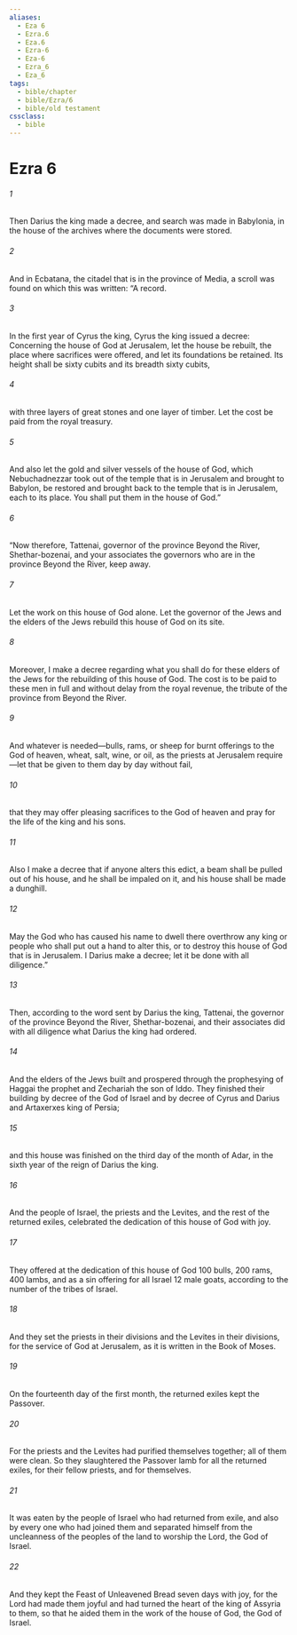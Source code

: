 ```yaml
---
aliases:
  - Eza 6
  - Ezra.6
  - Eza.6
  - Ezra-6
  - Eza-6
  - Ezra_6
  - Eza_6
tags:
  - bible/chapter
  - bible/Ezra/6
  - bible/old testament
cssclass:
  - bible
---
```


# Ezra 6

###### 1
Then Darius the king made a decree, and search was made in Babylonia, in the house of the archives where the documents were stored.
###### 2
And in Ecbatana, the citadel that is in the province of Media, a scroll was found on which this was written: “A record.
###### 3
In the first year of Cyrus the king, Cyrus the king issued a decree: Concerning the house of God at Jerusalem, let the house be rebuilt, the place where sacrifices were offered, and let its foundations be retained. Its height shall be sixty cubits and its breadth sixty cubits,
###### 4
with three layers of great stones and one layer of timber. Let the cost be paid from the royal treasury.
###### 5
And also let the gold and silver vessels of the house of God, which Nebuchadnezzar took out of the temple that is in Jerusalem and brought to Babylon, be restored and brought back to the temple that is in Jerusalem, each to its place. You shall put them in the house of God.”
###### 6
“Now therefore, Tattenai, governor of the province Beyond the River, Shethar-bozenai, and your associates the governors who are in the province Beyond the River, keep away.
###### 7
Let the work on this house of God alone. Let the governor of the Jews and the elders of the Jews rebuild this house of God on its site.
###### 8
Moreover, I make a decree regarding what you shall do for these elders of the Jews for the rebuilding of this house of God. The cost is to be paid to these men in full and without delay from the royal revenue, the tribute of the province from Beyond the River.
###### 9
And whatever is needed—bulls, rams, or sheep for burnt offerings to the God of heaven, wheat, salt, wine, or oil, as the priests at Jerusalem require—let that be given to them day by day without fail,
###### 10
that they may offer pleasing sacrifices to the God of heaven and pray for the life of the king and his sons.
###### 11
Also I make a decree that if anyone alters this edict, a beam shall be pulled out of his house, and he shall be impaled on it, and his house shall be made a dunghill.
###### 12
May the God who has caused his name to dwell there overthrow any king or people who shall put out a hand to alter this, or to destroy this house of God that is in Jerusalem. I Darius make a decree; let it be done with all diligence.”
###### 13
Then, according to the word sent by Darius the king, Tattenai, the governor of the province Beyond the River, Shethar-bozenai, and their associates did with all diligence what Darius the king had ordered.
###### 14
And the elders of the Jews built and prospered through the prophesying of Haggai the prophet and Zechariah the son of Iddo. They finished their building by decree of the God of Israel and by decree of Cyrus and Darius and Artaxerxes king of Persia;
###### 15
and this house was finished on the third day of the month of Adar, in the sixth year of the reign of Darius the king.
###### 16
And the people of Israel, the priests and the Levites, and the rest of the returned exiles, celebrated the dedication of this house of God with joy.
###### 17
They offered at the dedication of this house of God 100 bulls, 200 rams, 400 lambs, and as a sin offering for all Israel 12 male goats, according to the number of the tribes of Israel.
###### 18
And they set the priests in their divisions and the Levites in their divisions, for the service of God at Jerusalem, as it is written in the Book of Moses.
###### 19
On the fourteenth day of the first month, the returned exiles kept the Passover.
###### 20
For the priests and the Levites had purified themselves together; all of them were clean. So they slaughtered the Passover lamb for all the returned exiles, for their fellow priests, and for themselves.
###### 21
It was eaten by the people of Israel who had returned from exile, and also by every one who had joined them and separated himself from the uncleanness of the peoples of the land to worship the Lord, the God of Israel.
###### 22
And they kept the Feast of Unleavened Bread seven days with joy, for the Lord had made them joyful and had turned the heart of the king of Assyria to them, so that he aided them in the work of the house of God, the God of Israel.


